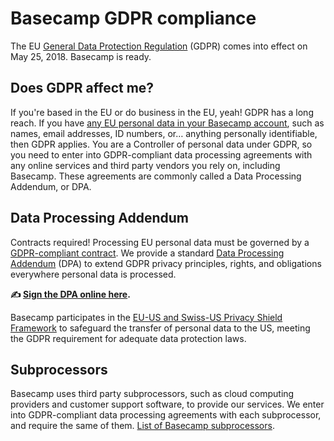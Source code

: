 # Basecamp GDPR compliance

The EU [General Data Protection Regulation](https://en.wikipedia.org/wiki/General_Data_Protection_Regulation) (GDPR) comes into effect on May 25, 2018. Basecamp is ready.

## Does GDPR affect me?

If you're based in the EU or do business in the EU, yeah! GDPR has a long reach. If you have [any EU personal data in your Basecamp account](https://ico.org.uk/for-organisations/guide-to-the-general-data-protection-regulation-gdpr/key-definitions/), such as names, email addresses, ID numbers, or… anything personally identifiable, then GDPR applies. You are a Controller of personal data under GDPR, so you need to enter into GDPR-compliant data processing agreements with any online services and third party vendors you rely on, including Basecamp. These agreements are commonly called a Data Processing Addendum, or DPA.

## Data Processing Addendum

Contracts required! Processing EU personal data must be governed by a [GDPR-compliant contract](https://gdpr-info.eu/art-28-gdpr/). We provide a standard [Data Processing Addendum](https://app.hellosign.com/s/c0908a3d) (DPA) to extend GDPR privacy principles, rights, and obligations everywhere personal data is processed.

**✍️ [Sign the DPA online here](https://app.hellosign.com/s/c0908a3d).**

Basecamp participates in the [EU-US and Swiss-US Privacy Shield Framework](privacy-shield.md) to safeguard the transfer of personal data to the US, meeting the GDPR requirement for adequate data protection laws.

## Subprocessors

Basecamp uses third party subprocessors, such as cloud computing providers and customer support software, to provide our services. We enter into GDPR-compliant data processing agreements with each subprocessor, and require the same of them. [List of Basecamp subprocessors](subprocessors.md).
